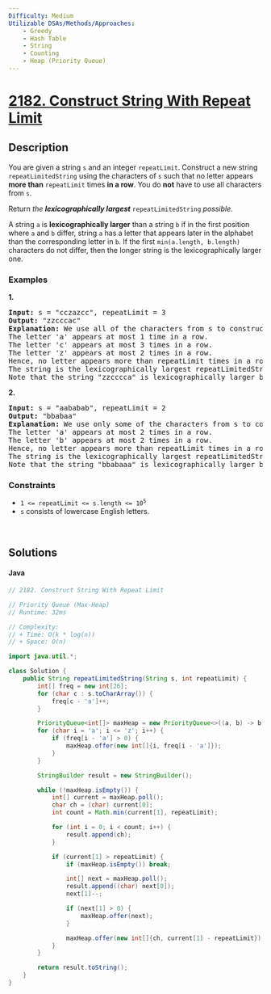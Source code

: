 ```yaml
---
Difficulty: Medium
Utilizable DSAs/Methods/Approaches:
    - Greedy
    - Hash Table
    - String
    - Counting
    - Heap (Priority Queue)
---
```


<!-- problem:start -->
# [2182. Construct String With Repeat Limit](https://leetcode.com/problems/construct-string-with-repeat-limit)
## Description
<!-- description:start -->
<p>You are given a string <code>s</code> and an integer <code>repeatLimit</code>. Construct a new string <code>repeatLimitedString</code> using the characters of <code>s</code> such that no letter appears <strong>more than</strong> <code>repeatLimit</code> times <strong>in a row</strong>. You do <strong>not</strong> have to use all characters from <code>s</code>.</p>
<p>Return <em>the <strong>lexicographically largest</strong> </em><code>repeatLimitedString</code> <em>possible</em>.</p>
<p>A string <code>a</code> is <strong>lexicographically larger</strong> than a string <code>b</code> if in the first position where <code>a</code> and <code>b</code> differ, string <code>a</code> has a letter that appears later in the alphabet than the corresponding letter in <code>b</code>. If the first <code>min(a.length, b.length)</code> characters do not differ, then the longer string is the lexicographically larger one.</p>

### Examples
<p><strong class="example">1.</strong></p>
<pre>
<strong>Input:</strong> s = &quot;cczazcc&quot;, repeatLimit = 3
<strong>Output:</strong> &quot;zzcccac&quot;
<strong>Explanation:</strong> We use all of the characters from s to construct the repeatLimitedString &quot;zzcccac&quot;.
The letter &#39;a&#39; appears at most 1 time in a row.
The letter &#39;c&#39; appears at most 3 times in a row.
The letter &#39;z&#39; appears at most 2 times in a row.
Hence, no letter appears more than repeatLimit times in a row and the string is a valid repeatLimitedString.
The string is the lexicographically largest repeatLimitedString possible so we return &quot;zzcccac&quot;.
Note that the string &quot;zzcccca&quot; is lexicographically larger but the letter &#39;c&#39; appears more than 3 times in a row, so it is not a valid repeatLimitedString.
</pre>

<p><strong class="example">2.</strong></p>
<pre>
<strong>Input:</strong> s = &quot;aababab&quot;, repeatLimit = 2
<strong>Output:</strong> &quot;bbabaa&quot;
<strong>Explanation:</strong> We use only some of the characters from s to construct the repeatLimitedString &quot;bbabaa&quot;. 
The letter &#39;a&#39; appears at most 2 times in a row.
The letter &#39;b&#39; appears at most 2 times in a row.
Hence, no letter appears more than repeatLimit times in a row and the string is a valid repeatLimitedString.
The string is the lexicographically largest repeatLimitedString possible so we return &quot;bbabaa&quot;.
Note that the string &quot;bbabaaa&quot; is lexicographically larger but the letter &#39;a&#39; appears more than 2 times in a row, so it is not a valid repeatLimitedString.
</pre>

### Constraints
<ul>
	<li><code>1 &lt;= repeatLimit &lt;= s.length &lt;= 10<sup>5</sup></code></li>
	<li><code>s</code> consists of lowercase English letters.</li>
</ul>
<!-- description:end -->


<p>&nbsp;</p>


## Solutions
<!-- solution:start --
<!-- tabs:start -->
#### Java
```java
// 2182. Construct String With Repeat Limit

// Priority Queue (Max-Heap)
// Runtime: 32ms

// Complexity:
// + Time: O(k * log(n))
// + Space: O(n)

import java.util.*;

class Solution {
    public String repeatLimitedString(String s, int repeatLimit) {
        int[] freq = new int[26];
        for (char c : s.toCharArray()) {
            freq[c - 'a']++;
        }

        PriorityQueue<int[]> maxHeap = new PriorityQueue<>((a, b) -> b[0] - a[0]);
        for (char i = 'a'; i <= 'z'; i++) {
            if (freq[i - 'a'] > 0) {
                maxHeap.offer(new int[]{i, freq[i - 'a']});
            }
        }

        StringBuilder result = new StringBuilder();

        while (!maxHeap.isEmpty()) {
            int[] current = maxHeap.poll();
            char ch = (char) current[0];
            int count = Math.min(current[1], repeatLimit);

            for (int i = 0; i < count; i++) {
                result.append(ch);
            }

            if (current[1] > repeatLimit) {
                if (maxHeap.isEmpty()) break;

                int[] next = maxHeap.poll();
                result.append((char) next[0]);
                next[1]--;

                if (next[1] > 0) {
                    maxHeap.offer(next);
                }

                maxHeap.offer(new int[]{ch, current[1] - repeatLimit});
            }
        }

        return result.toString();
    }
}
```
<!-- tabs:end -->
<!-- solution:end -->
<!-- problem:end -->
